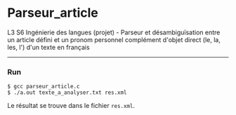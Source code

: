 # Parseur_article
L3 S6 Ingénierie des langues (projet) - Parseur et désambiguïsation entre un article défini et un pronom personnel complément d'objet direct (le, la, les, l') d'un texte en français
***
### Run

```
$ gcc parseur_article.c
$ ./a.out texte_a_analyser.txt res.xml
```

Le résultat se trouve dans le fichier ```res.xml```.
